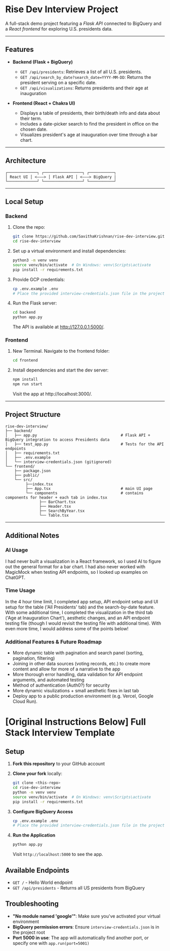 # Rise Dev Interview Project

A full-stack demo project featuring a *Flask API* connected to BigQuery and a *React frontend* for exploring U.S. presidents data.

---

##  Features

- **Backend (Flask + BigQuery)**  
  - `GET /api/presidents`: Retrieves a list of all U.S. presidents.  
  - `GET /api/search_by_date?search_date=YYYY-MM-DD`: Returns the president serving on a specific date.
  - `GET /api/visualizations`: Returns presidents and their age at inauguration

- **Frontend (React + Chakra UI)**  
  - Displays a table of presidents, their birth/death info and data about their term.  
  - Includes a date-picker search to find the president in office on the chosen date.  
  - Visualizes president's age at inauguration over time through a bar chart.

---

##  Architecture

```
┌─────────────┐ ┌─────────────────┐ ┌───────────┐
│ React UI │ <–––> │ Flask API │ <–––> BigQuery |
└─────────────┘ └─────────────────┘ └───────────┘
```

---

##  Local Setup

### Backend

1. Clone the repo:
   ```bash
   git clone https://github.com/SavithaKrishnan/rise-dev-interview.git
   cd rise-dev-interview
   ```

2. Set up a virtual environment and install dependencies:
   ```bash
   python3 -m venv venv
   source venv/bin/activate  # On Windows: venv\Scripts\activate
   pip install -r requirements.txt
   ```

3. Provide GCP credentials:
   ```bash
   cp .env.example .env
   # Place the provided interview-credentials.json file in the project root
   ```

4. Run the Flask server:
   ```bash
   cd backend
   python app.py
   ```
   
   The API is available at http://127.0.0.1:5000/.

### Frontend

1. New Terminal. Navigate to the frontend folder:
   ```bash
   cd frontend
   ```

2. Install dependencies and start the dev server:
   ```bash
   npm install
   npm run start
   ```
   
   Visit the app at http://localhost:3000/.

---

## Project Structure

```
rise-dev-interview/
├── backend/
│   ├── app.py                                     # Flask API + BigQuery integration to access Presidents data
│   ├── test_app.py                                # Tests for the API endpoints
│   ├── requirements.txt
│   ├── .env.example
│   └── interview-credentials.json (gitignored)
└── frontend/
    ├── package.json
    ├── public/
    └── src/
         ├──index.tsx
         ├── App.tsx                               # main UI page
         └── components                            # contains components for header + each tab in index.tsx
               ├── BarChart.tsx
               ├── Header.tsx
               ├── SearchByYear.tsx
               └── Table.tsx
```

---

## Additional Notes

### AI Usage

I had never built a visualization in a React framework, so I used AI to figure out the general format for a bar chart. I had also never worked with MagicMock when testing API endpoints, so I looked up examples on ChatGPT.

### Time Usage

In the 4 hour time limit, I completed app setup, API endpoint setup and UI setup for the table ('All Presidents' tab) and the search-by-date feature. With some additional time, I completed the visualization in the third tab ('Age at Inauguration Chart'), aesthetic changes, and an API endpoint testing file (though I would revisit the testing file with additional time). With even more time, I would address some of the points below!

### Additional Features & Future Roadmap

- More dynamic table with pagination and search panel (sorting, pagination, filtering)
- Joining in other data sources (voting records, etc.) to create more content and allow for more of a narrative to the app
- More thorough error handling, data validation for API endpoint arguments, and automated testing
- Method of authentication (Auth0?) for security 
- More dynamic visulizations + small aesthetic fixes in last tab
- Deploy app to a public production environment (e.g. Vercel, Google Cloud Run).



# [Original Instructions Below] Full Stack Interview Template

## Setup

1. **Fork this repository** to your GitHub account
2. **Clone your fork** locally:
   ```bash
   git clone <this-repo>
   cd rise-dev-interview
   python -m venv venv
   source venv/bin/activate  # On Windows: venv\Scripts\activate
   pip install -r requirements.txt
   ```

2. **Configure BigQuery Access**
   ```bash
   cp .env.example .env
   # Place the provided interview-credentials.json file in the project root
   ```

3. **Run the Application**
   ```bash
   python app.py
   ```
   
   Visit `http://localhost:5000` to see the app.

## Available Endpoints

- `GET /` - Hello World endpoint
- `GET /api/presidents` - Returns all US presidents from BigQuery

## Troubleshooting

- **"No module named 'google'"**: Make sure you've activated your virtual environment
- **BigQuery permission errors**: Ensure `interview-credentials.json` is in the project root
- **Port 5000 in use**: The app will automatically find another port, or specify one with `app.run(port=5001)`



